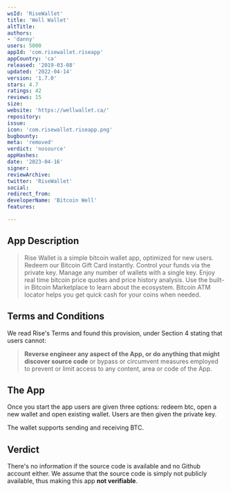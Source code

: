 ```yaml
---
wsId: 'RiseWallet'
title: 'Well Wallet'
altTitle: 
authors:
- 'danny'
users: 5000
appId: 'com.risewallet.riseapp'
appCountry: 'ca'
released: '2019-03-08'
updated: '2022-04-14'
version: '1.7.0'
stars: 4.7
ratings: 42
reviews: 15
size: 
website: 'https://wellwallet.ca/'
repository: 
issue: 
icon: 'com.risewallet.riseapp.png'
bugbounty: 
meta: 'removed'
verdict: 'nosource'
appHashes: 
date: '2023-04-16'
signer: 
reviewArchive: 
twitter: 'RiseWallet'
social: 
redirect_from: 
developerName: 'Bitcoin Well'
features: 

---
```


## App Description

> Rise Wallet is a simple bitcoin wallet app, optimized for new users. Redeem our Bitcoin Gift Card instantly. Control your funds via the private key. Manage any number of wallets with a single key. Enjoy real time bitcoin price quotes and price history analysis. Use the built-in Bitcoin Marketplace to learn about the ecosystem. Bitcoin ATM locator helps you get quick cash for your coins when needed.

## Terms and Conditions

We read Rise's Terms and found this provision, under Section 4 stating that users cannot:

> **Reverse engineer any aspect of the App, or do anything that might discover source code** or bypass or circumvent measures employed to prevent or limit access to any content, area or code of the App.

## The App

Once you start the app users are given three options: redeem btc, open a new wallet and open existing wallet. Users are then given the private key.

The wallet supports sending and receiving BTC.

## Verdict

There's no information if the source code is available and no Github account either. We assume that the source code is simply not publicly available, thus making this app **not verifiable**.

